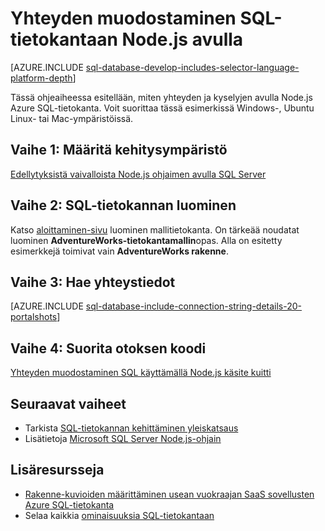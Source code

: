 <properties
    pageTitle="Yhteyden muodostaminen SQL-tietokantaan Node.js avulla | Microsoft Azure"
    description="Esittää Node.js koodin otoksen avulla voit muodostaa yhteyden Azure SQL-tietokantaan."
    services="sql-database"
    documentationCenter=""
    authors="meet-bhagdev"
    manager="jhubbard"
    editor=""/>

<tags
    ms.service="sql-database"
    ms.workload="drivers"
    ms.tgt_pltfrm="na"
    ms.devlang="nodejs"
    ms.topic="article"
    ms.date="10/03/2016"
    ms.author="meetb"/>

# <a name="connect-to-sql-database-by-using-nodejs"></a>Yhteyden muodostaminen SQL-tietokantaan Node.js avulla

[AZURE.INCLUDE [sql-database-develop-includes-selector-language-platform-depth](../../includes/sql-database-develop-includes-selector-language-platform-depth.md)] 

Tässä ohjeaiheessa esitellään, miten yhteyden ja kyselyjen avulla Node.js Azure SQL-tietokanta. Voit suorittaa tässä esimerkissä Windows-, Ubuntu Linux- tai Mac-ympäristöissä.

## <a name="step-1-configure-development-environment"></a>Vaihe 1: Määritä kehitysympäristö

[Edellytyksistä vaivalloista Node.js ohjaimen avulla SQL Server](https://msdn.microsoft.com/library/mt652094.aspx)

## <a name="step-2-create-a-sql-database"></a>Vaihe 2: SQL-tietokannan luominen

Katso [aloittaminen-sivu](sql-database-get-started.md) luominen mallitietokanta.  On tärkeää noudatat luominen **AdventureWorks-tietokantamallin**opas. Alla on esitetty esimerkkejä toimivat vain **AdventureWorks rakenne**.

## <a name="step-3-get-connection-details"></a>Vaihe 3: Hae yhteystiedot

[AZURE.INCLUDE [sql-database-include-connection-string-details-20-portalshots](../../includes/sql-database-include-connection-string-details-20-portalshots.md)]

## <a name="step-4-run-sample-code"></a>Vaihe 4: Suorita otoksen koodi

[Yhteyden muodostaminen SQL käyttämällä Node.js käsite kuitti](https://msdn.microsoft.com/library/mt715784.aspx)

## <a name="next-steps"></a>Seuraavat vaiheet

* Tarkista [SQL-tietokannan kehittäminen yleiskatsaus](sql-database-develop-overview.md)
* Lisätietoja [Microsoft SQL Server Node.js-ohjain](https://msdn.microsoft.com/library/mt652093.aspx)

## <a name="additional-resources"></a>Lisäresursseja 

* [Rakenne-kuvioiden määrittäminen usean vuokraajan SaaS sovellusten Azure SQL-tietokanta](sql-database-design-patterns-multi-tenancy-saas-applications.md)
* Selaa kaikkia [ominaisuuksia SQL-tietokantaan](https://azure.microsoft.com/services/sql-database/)

